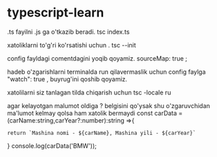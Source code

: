 # typescript-learn

.ts fayilni .js ga o'tkazib beradi.
tsc index.ts

xatoliklarni to'g'ri ko'rsatishi uchun .
tsc --init

config fayldagi comentdagini yoqib qoyamiz.
sourceMap: true ;

hadeb o'zgarishlarni terminalda run qilavermaslik uchun config faylga 
"watch": true , buyrug'ini qoshib qoyamiz.

xatolilarni siz tanlagan tilda chiqarish uchun
tsc -locale ru
    
agar kelayotgan malumot oldiga ? belgisini qo'ysak  shu o'zgaruvchidan ma'lumot kelmay qolsa ham xatolik bermaydi 
const carData =(carName:string,carYear?:number):string =>{

    return `Mashina nomi - ${carName}, Mashina yili - ${carYear}`
}
console.log(carData('BMW'));